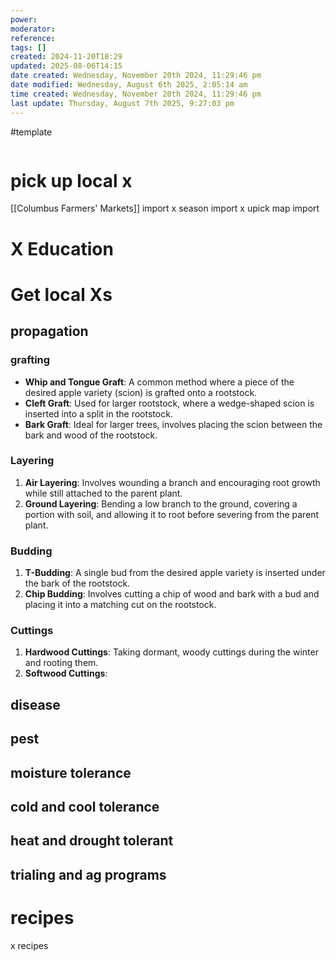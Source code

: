 ```yaml
---
power: 
moderator: 
reference: 
tags: []
created: 2024-11-20T18:29
updated: 2025-08-06T14:15
date created: Wednesday, November 20th 2024, 11:29:46 pm
date modified: Wednesday, August 6th 2025, 2:05:14 am
time created: Wednesday, November 20th 2024, 11:29:46 pm
last update: Thursday, August 7th 2025, 9:27:03 pm
---
```

#template 
```table-of-contents
```
# pick up local x
[[Columbus Farmers' Markets]]
import x season
import x upick map
import
# X Education
# Get local Xs
## propagation
### grafting
- **Whip and Tongue Graft**: A common method where a piece of the desired apple variety (scion) is grafted onto a rootstock.
- **Cleft Graft**: Used for larger rootstock, where a wedge-shaped scion is inserted into a split in the rootstock.
- **Bark Graft**: Ideal for larger trees, involves placing the scion between the bark and wood of the rootstock.
### Layering
1. **Air Layering**: Involves wounding a branch and encouraging root growth while still attached to the parent plant.
2. **Ground Layering**: Bending a low branch to the ground, covering a portion with soil, and allowing it to root before severing from the parent plant.
### Budding
1. **T-Budding**: A single bud from the desired apple variety is inserted under the bark of the rootstock.
2. **Chip Budding**: Involves cutting a chip of wood and bark with a bud and placing it into a matching cut on the rootstock.
### Cuttings
1. **Hardwood Cuttings**: Taking dormant, woody cuttings during the winter and rooting them.
2. **Softwood Cuttings**: 
## disease
## pest
## moisture tolerance
## cold and cool tolerance
## heat and drought tolerant
## trialing and ag programs
# recipes
x recipes